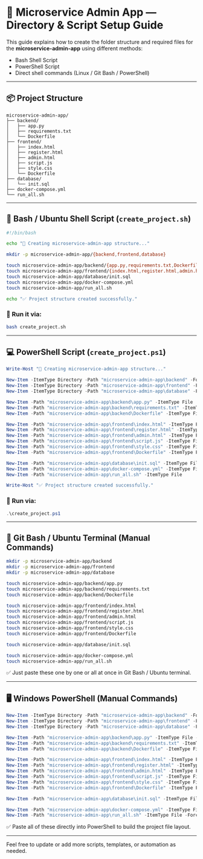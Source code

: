 # 📁 Microservice Admin App — Directory & Script Setup Guide

This guide explains how to create the folder structure and required files for the **microservice-admin-app** using different methods:

* Bash Shell Script
* PowerShell Script
* Direct shell commands (Linux / Git Bash / PowerShell)

---

## 📦 Project Structure

```
microservice-admin-app/
├── backend/
│   ├── app.py
│   ├── requirements.txt
│   └── Dockerfile
├── frontend/
│   ├── index.html
│   ├── register.html
│   ├── admin.html
│   ├── script.js
│   ├── style.css
│   └── Dockerfile
├── database/
│   └── init.sql
├── docker-compose.yml
└── run_all.sh
```

---

## 🐧 Bash / Ubuntu Shell Script (`create_project.sh`)

```bash
#!/bin/bash

echo "📁 Creating microservice-admin-app structure..."

mkdir -p microservice-admin-app/{backend,frontend,database}

touch microservice-admin-app/backend/{app.py,requirements.txt,Dockerfile}
touch microservice-admin-app/frontend/{index.html,register.html,admin.html,script.js,style.css,Dockerfile}
touch microservice-admin-app/database/init.sql
touch microservice-admin-app/docker-compose.yml
touch microservice-admin-app/run_all.sh

echo "✅ Project structure created successfully."
```

### 🧪 Run it via:

```bash
bash create_project.sh
```

---

## 💻 PowerShell Script (`create_project.ps1`)

```powershell
Write-Host "📁 Creating microservice-admin-app structure..."

New-Item -ItemType Directory -Path "microservice-admin-app\backend" -Force
New-Item -ItemType Directory -Path "microservice-admin-app\frontend" -Force
New-Item -ItemType Directory -Path "microservice-admin-app\database" -Force

New-Item -Path "microservice-admin-app\backend\app.py" -ItemType File
New-Item -Path "microservice-admin-app\backend\requirements.txt" -ItemType File
New-Item -Path "microservice-admin-app\backend\Dockerfile" -ItemType File

New-Item -Path "microservice-admin-app\frontend\index.html" -ItemType File
New-Item -Path "microservice-admin-app\frontend\register.html" -ItemType File
New-Item -Path "microservice-admin-app\frontend\admin.html" -ItemType File
New-Item -Path "microservice-admin-app\frontend\script.js" -ItemType File
New-Item -Path "microservice-admin-app\frontend\style.css" -ItemType File
New-Item -Path "microservice-admin-app\frontend\Dockerfile" -ItemType File

New-Item -Path "microservice-admin-app\database\init.sql" -ItemType File
New-Item -Path "microservice-admin-app\docker-compose.yml" -ItemType File
New-Item -Path "microservice-admin-app\run_all.sh" -ItemType File

Write-Host "✅ Project structure created successfully."
```

### 🧪 Run via:

```powershell
.\create_project.ps1
```

---

## 🔧 Git Bash / Ubuntu Terminal (Manual Commands)

```bash
mkdir -p microservice-admin-app/backend
mkdir -p microservice-admin-app/frontend
mkdir -p microservice-admin-app/database

touch microservice-admin-app/backend/app.py
touch microservice-admin-app/backend/requirements.txt
touch microservice-admin-app/backend/Dockerfile

touch microservice-admin-app/frontend/index.html
touch microservice-admin-app/frontend/register.html
touch microservice-admin-app/frontend/admin.html
touch microservice-admin-app/frontend/script.js
touch microservice-admin-app/frontend/style.css
touch microservice-admin-app/frontend/Dockerfile

touch microservice-admin-app/database/init.sql

touch microservice-admin-app/docker-compose.yml
touch microservice-admin-app/run_all.sh
```

✅ Just paste these one by one or all at once in Git Bash / Ubuntu terminal.

---

## 🖥️ Windows PowerShell (Manual Commands)

```powershell
New-Item -ItemType Directory -Path "microservice-admin-app\backend" -Force
New-Item -ItemType Directory -Path "microservice-admin-app\frontend" -Force
New-Item -ItemType Directory -Path "microservice-admin-app\database" -Force

New-Item -Path "microservice-admin-app\backend\app.py" -ItemType File -Force
New-Item -Path "microservice-admin-app\backend\requirements.txt" -ItemType File -Force
New-Item -Path "microservice-admin-app\backend\Dockerfile" -ItemType File -Force

New-Item -Path "microservice-admin-app\frontend\index.html" -ItemType File -Force
New-Item -Path "microservice-admin-app\frontend\register.html" -ItemType File -Force
New-Item -Path "microservice-admin-app\frontend\admin.html" -ItemType File -Force
New-Item -Path "microservice-admin-app\frontend\script.js" -ItemType File -Force
New-Item -Path "microservice-admin-app\frontend\style.css" -ItemType File -Force
New-Item -Path "microservice-admin-app\frontend\Dockerfile" -ItemType File -Force

New-Item -Path "microservice-admin-app\database\init.sql" -ItemType File -Force

New-Item -Path "microservice-admin-app\docker-compose.yml" -ItemType File -Force
New-Item -Path "microservice-admin-app\run_all.sh" -ItemType File -Force
```

✅ Paste all of these directly into PowerShell to build the project file layout.

---

Feel free to update or add more scripts, templates, or automation as needed.
